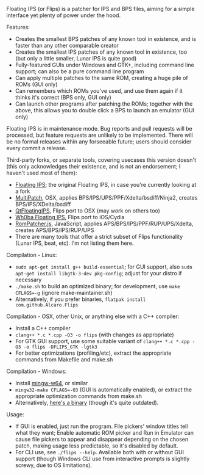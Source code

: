 Floating IPS (or Flips) is a patcher for IPS and BPS files, aiming for a simple
interface yet plenty of power under the hood.

Features:
- Creates the smallest BPS patches of any known tool in existence, and is
  faster than any other comparable creator
- Creates the smallest IPS patches of any known tool in existence, too (but only
  a little smaller, Lunar IPS is quite good)
- Fully-featured GUIs under Windows and GTK+, including command line support;
  can also be a pure command line program
- Can apply multiple patches to the same ROM, creating a huge pile of ROMs (GUI
  only)
- Can remembers which ROMs you've used, and use them again if it thinks it's
  correct (BPS only, GUI only)
- Can launch other programs after patching the ROMs; together with the above,
  this allows you to double click a BPS to launch an emulator (GUI only)

Floating IPS is in maintenance mode. Bug reports and pull requests will be
processed, but feature requests are unlikely to be implemented. There will be no
formal releases within any forseeable future; users should consider every commit
a release.

Third-party forks, or separate tools, covering usecases this version doesn't
(this only acknowledges their existence, and is not an endorsement; I haven't
used most of them):
- [Floating IPS](https://github.com/Alcaro/Flips); the original Floating IPS, in
  case you're currently looking at a fork
- [MultiPatch](https://projects.sappharad.com/tools/multipatch.html), OSX,
  applies BPS/IPS/UPS/PPF/Xdelta/bsdiff/Ninja2, creates BPS/IPS/XDelta/bsdiff
- [QtFloatingIPS](https://github.com/covarianttensor/QtFloatingIPS), Flips port
  to OSX (may work on others too)
- [Wh0ba Floating IPS](https://wh0ba.github.io/repo/), Flips port to iOS/Cydia
- [RomPatcher.js](https://www.marcrobledo.com/RomPatcher.js/), JavaScript,
  applies APS/BPS/IPS/PPF/RUP/UPS/Xdelta, creates APS/BPS/IPS/RUP/UPS
- There are many tools that offer a strict subset of Flips functionality (Lunar
  IPS, beat, etc). I'm not listing them here.

Compilation - Linux:
- `sudo apt-get install g++ build-essential`; for GUI support, also `sudo
  apt-get install libgtk-3-dev pkg-config`; adjust for your distro if necessary
- `./make.sh` to build an optimized binary; for development, use `make
  CFLAGS=-g` (ignore make-maintainer.sh)
- Alternatively, if you prefer binaries, `flatpak install
  com.github.Alcaro.Flips`

Compilation - OSX, other Unix, or anything else with a C++ compiler:
- Install a C++ compiler
- `clang++ *.c *.cpp -O3 -o flips` (with changes as appropriate)
- For GTK GUI support, use some suitable variant of `clang++ *.c *.cpp -O3 -o
  flips -DFLIPS_GTK -lgtk3`
- For better optimizations (profiling/etc), extract the appropriate commands
  from Makefile and make.sh

Compilation - Windows:
- Install [mingw-w64](https://sourceforge.net/projects/mingw-w64/files/Toolchains%20targetting%20Win64/Personal%20Builds/mingw-builds/8.1.0/threads-win32/seh/), or similar
- `mingw32-make CFLAGS=-O3` (GUI is automatically enabled), or extract the
  appropriate optimization commands from make.sh
- Alternatively,
  [here's a binary](https://www.smwcentral.net/?p=section&a=details&id=11474)
  (though it's quite outdated).

Usage:
- If GUI is enabled, just run the program. File pickers' window titles tell what
  they want; Enable automatic ROM picker and Run in Emulator can cause file
  pickers to appear and disappear depending on the chosen patch, making usage
  less predictable, so it's disabled by default.
- For CLI use, see `./flips --help`. Available both with or without GUI support
  (though Windows CLI use from interactive prompts is slightly screwy, due to OS
  limitations).
